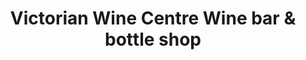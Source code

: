 ---
title: "Victorian Wine Centre Wine bar & bottle shop"
url: /middle-park/victorian-wine-centre-wine-bar-und-bottle-shop/
shop: Spirituosen
---